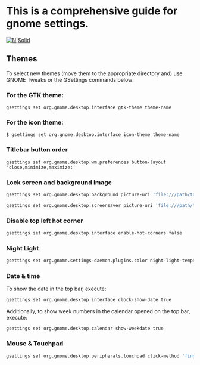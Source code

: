 # This is a comprehensive guide for gnome settings.

[![N|Solid](https://cldup.com/dTxpPi9lDf.thumb.png)](https://wiki.archlinux.org/title/GNOME#Advanced_settings)

## Themes
To select new themes (move them to the appropriate directory and) use GNOME Tweaks or the GSettings commands below:

### For the GTK theme:
```ssh
gsettings set org.gnome.desktop.interface gtk-theme theme-name
```

### For the icon theme:
```ssh
$ gsettings set org.gnome.desktop.interface icon-theme theme-name
```

### Titlebar button order
```ssh
gsettings set org.gnome.desktop.wm.preferences button-layout 'close,minimize,maximize:'
```

### Lock screen and background image
```sh
gsettings set org.gnome.desktop.background picture-uri 'file:///path/to/my/picture.jpg'
```
```sh
gsettings set org.gnome.desktop.screensaver picture-uri 'file:///path/to/my/picture.jpg'
```

### Disable top left hot corner
```sh
gsettings set org.gnome.desktop.interface enable-hot-corners false
```

### Night Light
```sh
gsettings set org.gnome.settings-daemon.plugins.color night-light-temperature 2700
```

### Date & time
To show the date in the top bar, execute:
```sh
gsettings set org.gnome.desktop.interface clock-show-date true
```
Additionally, to show week numbers in the calendar opened on the top bar, execute:
```ssh
gsettings set org.gnome.desktop.calendar show-weekdate true
```

### Mouse & Touchpad
```sh
gsettings set org.gnome.desktop.peripherals.touchpad click-method 'fingers'
```

